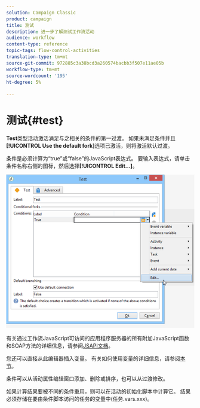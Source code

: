 ```yaml
---
solution: Campaign Classic
product: campaign
title: 测试
description: 进一步了解测试工作流活动
audience: workflow
content-type: reference
topic-tags: flow-control-activities
translation-type: tm+mt
source-git-commit: 972885c3a38bcd3a260574bacbb3f507e11ae05b
workflow-type: tm+mt
source-wordcount: '195'
ht-degree: 5%

---
```



# 测试{#test}

**Test**&#x200B;类型活动激活满足与之相关的条件的第一过渡。 如果未满足条件并且&#x200B;**[!UICONTROL Use the default fork]**&#x200B;选项已激活，则将激活默认过渡。

条件是必须计算为“true”或“false”的JavaScript表达式。 要输入表达式，请单击条件名称右侧的图标，然后选择&#x200B;**[!UICONTROL Edit...]**。

![](assets/edit_test.png)

有关通过工作流JavaScript可访问的应用程序服务器的所有附加JavaScript函数和SOAP方法的详细信息，请参阅[JSAPI文档](https://docs.adobe.com/content/help/en/campaign-classic/technicalresources/api/index.html)。

您还可以直接从此编辑器插入变量。 有关如何使用变量的详细信息，请参阅[本节](../../workflow/using/javascript-scripts-and-templates.md#variables)。

条件可以从活动属性编辑窗口添加、删除或排序，也可以从过渡修改。

如果计算结果要被不同的条件重用，则可以在活动的初始化脚本中计算它。 结果必须存储在要由条件脚本访问的任务的变量中(任务.vars.xxx)。
